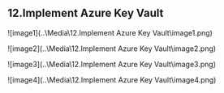 ## 12.Implement Azure Key Vault

![image1](..\Media\12.Implement Azure Key Vault\image1.png)

![image2](..\Media\12.Implement Azure Key Vault\image2.png)

![image3](..\Media\12.Implement Azure Key Vault\image3.png)

![image4](..\Media\12.Implement Azure Key Vault\image4.png)